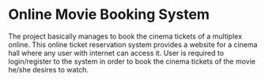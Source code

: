# Online Movie Booking System
The project basically manages to book the cinema tickets of a multiplex online. This online ticket reservation system provides a website for a cinema hall where any user with internet can access it.         User is required to login/register to the system in order to book the cinema tickets of the movie he/she desires to watch. 
